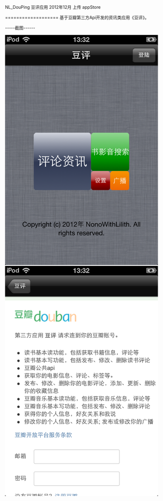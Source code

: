NL_DouPing 豆评应用 2012年12月 上传 appStore

===================
基于豆瓣第三方Api开发的资讯类应用《豆评》。

-----截图------

![image](https://github.com/killnono/DouPing_for_iPhone/raw/master/Screenshots/mainVC.png)
![image](https://github.com/killnono/DouPing_for_iPhone/raw/master/Screenshots/loginVc.png)



